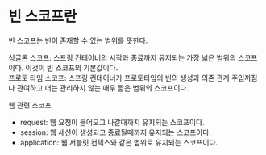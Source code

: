 # 빈 스코프란

빈 스코프는 빈이 존재할 수 있는 범위를 뜻한다.

싱글톤 스코프: 스프링 컨테이너의 시작과 종료까지 유지되는 가장 넓은 범위의 스코프이다. 이것이 빈 스코프의 기본값이다. </br>
프로토 타임 스코프: 스프링 컨테이너가 프로토타입의 빈의 생성과 의존 관계 주입까짐나 관여하고 더는 관리하지 않는 매우 짧은 범위의 스코프이다.  </br>

웹 관련 스코프 </br>
- request: 웹 요청이 들어오고 나갈때까지 유지되는 스코프이다. </br>
- session: 웹 세션이 생성되고 종료될때까지 유지되는 스코프이다. </br>
- application: 웹 서블릿 컨텍스와 같은 범위로 유지되는 스코프이다. </br>

